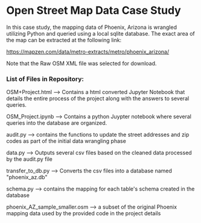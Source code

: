 # Open Street Map Data Case Study

In this case study, the mapping data of Phoenix, Arizona is wrangled utilizing Python and queried using a local sqlite database.  The exact area of the map can be extracted at the following link:

https://mapzen.com/data/metro-extracts/metro/phoenix_arizona/

Note that the Raw OSM XML file was selected for download. 



### List of Files in Repository: 

OSM+Project.html --> Contains a html converted Jupyter Notebook that details the entire process of the project along with the answers to several queries. 

OSM_Project.ipynb --> Contains a python Juypter notebook where several queries into the database are organized.

audit.py --> contains the functions to update the street addresses and zip codes as part of the initial data wrangling phase

data.py --> Outputs several csv files based on the cleaned data processed by the audit.py file

transfer_to_db.py --> Converts the csv files into a database named "phoenix_az.db"

schema.py --> contains the mapping for each table's schema created in the database

phoenix_AZ_sample_smaller.osm --> a subset of the original Phoenix mapping data used by the provided code in the project details

